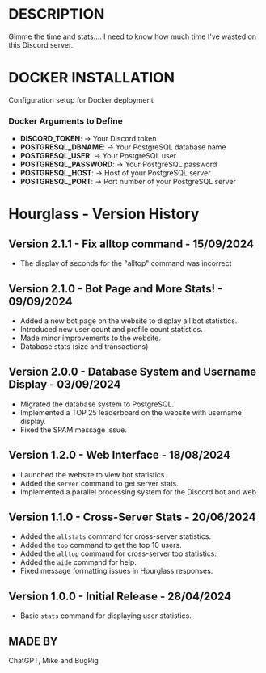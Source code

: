 # DESCRIPTION
Gimme the time and stats.... I need to know how much time I've wasted on this Discord server.

# DOCKER INSTALLATION
Configuration setup for Docker deployment

### Docker Arguments to Define

- **DISCORD_TOKEN**: → Your Discord token
- **POSTGRESQL_DBNAME**: → Your PostgreSQL database name
- **POSTGRESQL_USER**: → Your PostgreSQL user
- **POSTGRESQL_PASSWORD**: → Your PostgreSQL password
- **POSTGRESQL_HOST**: → Host of your PostgreSQL server
- **POSTGRESQL_PORT**: → Port number of your PostgreSQL server


# Hourglass - Version History

## Version 2.1.1 - Fix alltop command - 15/09/2024
- The display of seconds for the "alltop" command was incorrect

## Version 2.1.0 - Bot Page and More Stats! - 09/09/2024
- Added a new bot page on the website to display all bot statistics.
- Introduced new user count and profile count statistics.
- Made minor improvements to the website.
- Database stats (size and transactions)

## Version 2.0.0 - Database System and Username Display - 03/09/2024
- Migrated the database system to PostgreSQL.
- Implemented a TOP 25 leaderboard on the website with username display.
- Fixed the SPAM message issue.

## Version 1.2.0 - Web Interface - 18/08/2024
- Launched the website to view bot statistics.
- Added the `server` command to get server stats.
- Implemented a parallel processing system for the Discord bot and web.

## Version 1.1.0 - Cross-Server Stats - 20/06/2024
- Added the `allstats` command for cross-server statistics.
- Added the `top` command to get the top 10 users.
- Added the `alltop` command for cross-server top statistics.
- Added the `aide` command for help.
- Fixed message formatting issues in Hourglass responses.

## Version 1.0.0 - Initial Release - 28/04/2024
- Basic `stats` command for displaying user statistics.

## MADE BY
ChatGPT, Mike and BugPig
